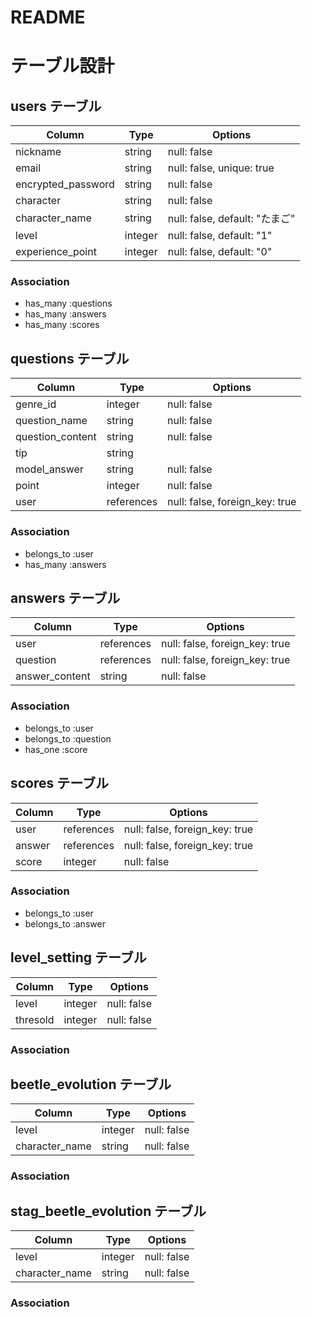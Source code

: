 # README
# テーブル設計

## users テーブル
| Column             | Type    | Options                       |
| ------------------ | ------- | ----------------------------- |
| nickname           | string  | null: false                   |
| email              | string  | null: false, unique: true     |
| encrypted_password | string  | null: false                   |
| character          | string  | null: false                   |
| character_name     | string  | null: false, default: "たまご" |
| level              | integer | null: false, default: "1"     |
| experience_point   | integer | null: false, default: "0"     |

### Association

- has_many :questions
- has_many :answers
- has_many :scores


## questions テーブル
| Column             | Type       | Options                        |
| ------------------ | ---------- | ------------------------------ |
| genre_id           | integer    | null: false                    |
| question_name      | string     | null: false                    |
| question_content   | string     | null: false                    |
| tip                | string     |                                |
| model_answer       | string     | null: false                    |
| point              | integer    | null: false                    |
| user               | references | null: false, foreign_key: true |

### Association
- belongs_to :user
- has_many   :answers


## answers テーブル
| Column             | Type       | Options                        |
| ------------------ | ---------- | ------------------------------ |
| user               | references | null: false, foreign_key: true |
| question           | references | null: false, foreign_key: true |
| answer_content     | string     | null: false                    |

### Association
- belongs_to :user
- belongs_to :question
- has_one    :score


## scores テーブル
| Column   | Type       | Options                        |
| -------- | ---------- | ------------------------------ |
| user     | references | null: false, foreign_key: true |
| answer   | references | null: false, foreign_key: true |
| score    | integer    | null: false                    |

### Association
- belongs_to :user
- belongs_to :answer


## level_setting テーブル
| Column             | Type    | Options      |
| ------------------ | ------- | ------------ |
| level              | integer | null: false  |
| thresold           | integer | null: false  |

### Association


## beetle_evolution テーブル
| Column             | Type    | Options      |
| ------------------ | ------- | ------------ |
| level              | integer | null: false  |
| character_name     | string  | null: false  |

### Association

## stag_beetle_evolution テーブル
| Column             | Type    | Options      |
| ------------------ | ------- | ------------ |
| level              | integer | null: false  |
| character_name     | string  | null: false  |

### Association